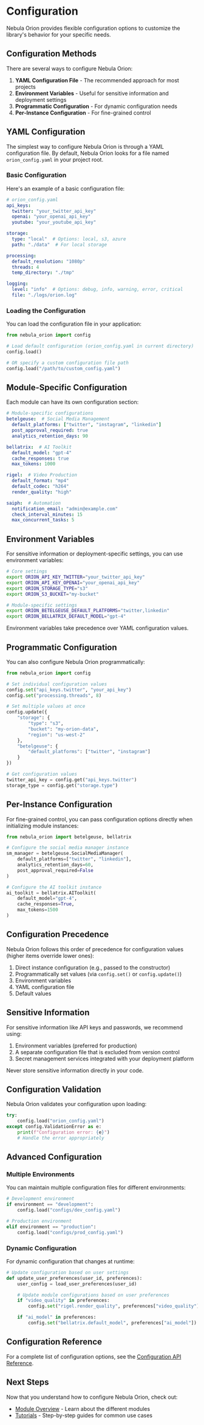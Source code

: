 # Configuration

Nebula Orion provides flexible configuration options to customize the library's behavior for your specific needs.

## Configuration Methods

There are several ways to configure Nebula Orion:

1. **YAML Configuration File** - The recommended approach for most projects
2. **Environment Variables** - Useful for sensitive information and deployment settings
3. **Programmatic Configuration** - For dynamic configuration needs
4. **Per-Instance Configuration** - For fine-grained control

## YAML Configuration

The simplest way to configure Nebula Orion is through a YAML configuration file. By default, Nebula Orion looks for a file named `orion_config.yaml` in your project root.

### Basic Configuration

Here's an example of a basic configuration file:

```yaml
# orion_config.yaml
api_keys:
  twitter: "your_twitter_api_key"
  openai: "your_openai_api_key"
  youtube: "your_youtube_api_key"

storage:
  type: "local"  # Options: local, s3, azure
  path: "./data"  # For local storage

processing:
  default_resolution: "1080p"
  threads: 4
  temp_directory: "./tmp"

logging:
  level: "info"  # Options: debug, info, warning, error, critical
  file: "./logs/orion.log"
```

### Loading the Configuration

You can load the configuration file in your application:

```python
from nebula_orion import config

# Load default configuration (orion_config.yaml in current directory)
config.load()

# OR specify a custom configuration file path
config.load("/path/to/custom_config.yaml")
```

## Module-Specific Configuration

Each module can have its own configuration section:

```yaml
# Module-specific configurations
betelgeuse:  # Social Media Management
  default_platforms: ["twitter", "instagram", "linkedin"]
  post_approval_required: true
  analytics_retention_days: 90

bellatrix:  # AI Toolkit
  default_model: "gpt-4"
  cache_responses: true
  max_tokens: 1000

rigel:  # Video Production
  default_format: "mp4"
  default_codec: "h264"
  render_quality: "high"

saiph:  # Automation
  notification_email: "admin@example.com"
  check_interval_minutes: 15
  max_concurrent_tasks: 5
```

## Environment Variables

For sensitive information or deployment-specific settings, you can use environment variables:

```bash
# Core settings
export ORION_API_KEY_TWITTER="your_twitter_api_key"
export ORION_API_KEY_OPENAI="your_openai_api_key"
export ORION_STORAGE_TYPE="s3"
export ORION_S3_BUCKET="my-bucket"

# Module-specific settings
export ORION_BETELGEUSE_DEFAULT_PLATFORMS="twitter,linkedin"
export ORION_BELLATRIX_DEFAULT_MODEL="gpt-4"
```

Environment variables take precedence over YAML configuration values.

## Programmatic Configuration

You can also configure Nebula Orion programmatically:

```python
from nebula_orion import config

# Set individual configuration values
config.set("api_keys.twitter", "your_api_key")
config.set("processing.threads", 8)

# Set multiple values at once
config.update({
    "storage": {
        "type": "s3",
        "bucket": "my-orion-data",
        "region": "us-west-2"
    },
    "betelgeuse": {
        "default_platforms": ["twitter", "instagram"]
    }
})

# Get configuration values
twitter_api_key = config.get("api_keys.twitter")
storage_type = config.get("storage.type")
```

## Per-Instance Configuration

For fine-grained control, you can pass configuration options directly when initializing module instances:

```python
from nebula_orion import betelgeuse, bellatrix

# Configure the social media manager instance
sm_manager = betelgeuse.SocialMediaManager(
    default_platforms=["twitter", "linkedin"],
    analytics_retention_days=60,
    post_approval_required=False
)

# Configure the AI toolkit instance
ai_toolkit = bellatrix.AIToolkit(
    default_model="gpt-4",
    cache_responses=True,
    max_tokens=1500
)
```

## Configuration Precedence

Nebula Orion follows this order of precedence for configuration values (higher items override lower ones):

1. Direct instance configuration (e.g., passed to the constructor)
2. Programmatically set values (via `config.set()` or `config.update()`)
3. Environment variables
4. YAML configuration file
5. Default values

## Sensitive Information

For sensitive information like API keys and passwords, we recommend using:

1. Environment variables (preferred for production)
2. A separate configuration file that is excluded from version control
3. Secret management services integrated with your deployment platform

Never store sensitive information directly in your code.

## Configuration Validation

Nebula Orion validates your configuration upon loading:

```python
try:
    config.load("orion_config.yaml")
except config.ValidationError as e:
    print(f"Configuration error: {e}")
    # Handle the error appropriately
```

## Advanced Configuration

### Multiple Environments

You can maintain multiple configuration files for different environments:

```python
# Development environment
if environment == "development":
    config.load("configs/dev_config.yaml")

# Production environment
elif environment == "production":
    config.load("configs/prod_config.yaml")
```

### Dynamic Configuration

For dynamic configuration that changes at runtime:

```python
# Update configuration based on user settings
def update_user_preferences(user_id, preferences):
    user_config = load_user_preferences(user_id)

    # Update module configurations based on user preferences
    if "video_quality" in preferences:
        config.set("rigel.render_quality", preferences["video_quality"])

    if "ai_model" in preferences:
        config.set("bellatrix.default_model", preferences["ai_model"])
```

## Configuration Reference

For a complete list of configuration options, see the [Configuration API Reference](../api/config.md).

## Next Steps

Now that you understand how to configure Nebula Orion, check out:

- [Module Overview](../modules/overview.md) - Learn about the different modules
- [Tutorials](../tutorials/basic-usage.md) - Step-by-step guides for common use cases
